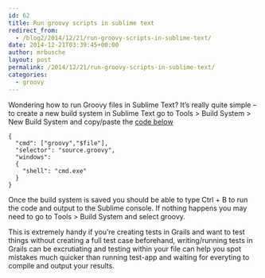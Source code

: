 ```yaml
---
id: 62
title: Run groovy scripts in sublime text
redirect_from:
  - /blog2/2014/12/21/run-groovy-scripts-in-sublime-text/
date: 2014-12-21T03:39:45+00:00
author: mrbusche
layout: post
permalink: /2014/12/21/run-groovy-scripts-in-sublime-text/
categories:
  - groovy
---
```


Wondering how to run Groovy files in Sublime Text? It&#8217;s really quite simple &#8211; to create a new build system in Sublime Text go to Tools > Build System > New Build System and copy/paste the [code below](https://gist.github.com/kdabir/2203530)

    {
      "cmd": ["groovy","$file"],
      "selector": "source.groovy",
      "windows":
      {
        "shell": "cmd.exe"
      }
    }

Once the build system is saved you should be able to type Ctrl + B to run the code and output to the Sublime console. If nothing happens you may need to go to Tools > Build System and select groovy.

This is extremely handy if you&#8217;re creating tests in Grails and want to test things without creating a full test case beforehand, writing/running tests in Grails can be excrutiating and testing within your file can help you spot mistakes much quicker than running test-app and waiting for everyting to compile and output your results.
